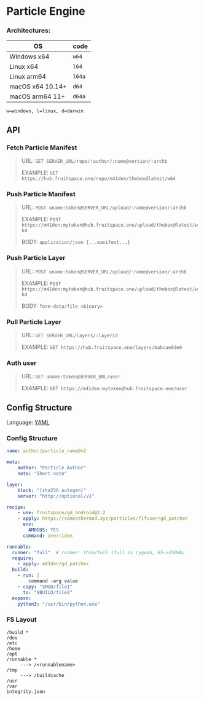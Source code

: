 # Particle Engine

### Architectures:

| OS                       | code   |
|--------------------------|--------|
| Windows x64              | `w64`  |
| Linux x64                | `l64`  |
| Linux arm64              | `l64a` |
| macOS x64 10.14+         | `d64`  |
| macOS arm64 11+          | `d64a` |

`w=windows, l=linux, d=darwin`

## API

### Fetch Particle Manifest
> URL: `GET SERVER_URL/repo/:author/:name@version/:archb`
>
> EXAMPLE: `GET https://hub.fruitspace.one/repo/m41den/thebox@latest/w64`

### Push Particle Manifest
> URL: `POST uname:token@SERVER_URL/upload/:name@version/:archb`
> 
> EXAMPLE: `POST https://m41den:mytoken@hub.fruitspace.one/upload/thebox@latest/w64`
>
> BODY: `application/json {...manifest...}`

### Push Particle Layer
> URL: `POST uname:token@SERVER_URL/upload/:name@version/:archb`
> 
> EXAMPLE: `POST https://m41den:mytoken@hub.fruitspace.one/upload/thebox@latest/w64`
> 
> BODY: `form-data/file <binary>`

### Pull Particle Layer
> URL: `GET SERVER_URL/layers/:layerid`
>
> EXAMPLE: `GET https://hub.fruitspace.one/layers/babcae0de0`

### Auth user
> URL: `GET uname:token@SERVER_URL/user`
> 
> EXAMPLE: `GET https://m41den:mytoken@hub.fruitspace.one/user`


## Config Structure
Language: [YAML](https://gopkg.in/yaml.v3)

### Config Structure
```yaml
name: author/particle_name@v2

meta:
    author: "Particle Author"
    note: "Short note"

layer:
    block: "[sha256 autogen]"
    server: "http://optional/v1"

recipe:
    - use: fruitspace/gd_android@2.2
    - apply: https://someothermod.xyz/particles/fifuser/gd_patcher
      env:
        AMOGUS: YES
      command: overriden

runnable:
  runner: "full"  # runner: thin/full (full is cygwin, 65->250mb)
  require:
    - apply: m41den/gd_patcher
  build:
    - run: |
        command -arg value
    - copy: "$MOD/file1"
      to: "$BUILD/file2"
  expose:
    python3: "/usr/bin/python.exe"
```

### FS Layout
```
/build *
/dev
/etc
/home
/opt
/runnable *
     ---> /<runnablename>   
/tmp
     ---> /buildcache
/usr
/var
integrity.json
```

